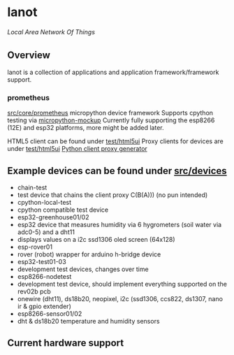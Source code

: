 # lanot
###### Local Area Network Of Things

## Overview
lanot is a collection of applications and application framework/framework support.

### prometheus
[src/core/prometheus](src/core/prometheus) micropython device framework
Supports cpython testing via [micropython-mockup](tools/micropython-mockup)
Currently fully supporting the esp8266 (12E) and esp32 platforms, more might be added later.

HTML5 client can be found under [test/html5ui](test/html5ui)
Proxy clients for devices are under [test/html5ui](test/html5ui)
[Python client proxy generator](test/html5ui)

## Example devices can be found under [src/devices](src/devices)
* chain-test
 * test device that chains the client proxy C(B(A))) (no pun intended)
* cpython-local-test
 * cpython compatible test device
* esp32-greenhouse01/02
 * esp32 device that measures humidity via 6 hygrometers (soil water via adc0-5) and a dht11
 * displays values on a i2c ssd1306 oled screen (64x128)
* esp-rover01
 * rover (robot) wrapper for arduino h-bridge device
* esp32-test01-03
 * development test devices, changes over time
* esp8266-nodetest
 * development test device, should implement everything supported on the rev02b pcb
 * onewire (dht11), ds18b20, neopixel, i2c (ssd1306, ccs822, ds1307, nano ir & gpio extender)
* esp8266-sensor01/02
 * dht & ds18b20 temperature and humidity sensors
 
## Current hardware support
